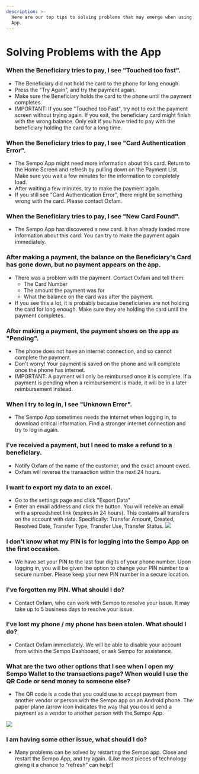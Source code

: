 ```yaml
---
description: >-
  Here are our top tips to solving problems that may emerge when using the Sempo
  App.
---
```


# Solving Problems with the App

### **When the Beneficiary tries to pay, I see "Touched too fast".**

* The Beneficiary did not hold the card to the phone for long enough.
* Press the "Try Again", and try the payment again.
* Make sure the Beneficiary holds the card to the phone until the payment completes.
* IMPORTANT: If you see "Touched too Fast", try not to exit the payment screen without trying again. If you exit, the beneficiary card might finish with the wrong balance. Only exit if you have tried to pay with the beneficiary holding the card for a long time.

### **When the Beneficiary tries to pay, I see "Card Authentication Error".**

* The Sempo App might need more information about this card. Return to the Home Screen and refresh by pulling down on the Payment List. Make sure you wait a few minutes for the information to completely load.
* After waiting a few minutes, try to make the payment again.
* If you still see "Card Authentication Error", there might be something wrong with the card. Please contact Oxfam.

### When the Beneficiary tries to pay, I see "New Card Found".

* The Sempo App has discovered a new card. It has already loaded more information about this card. You can try to make the payment again immediately.

### After making a payment, the balance on the Beneficiary's Card has gone down, but no payment appears on the app.

* There was a problem with the payment. Contact Oxfam and tell them:
  * The Card Number
  * The amount the payment was for
  * What the balance on the card was after the payment.
* If you see this a lot, it is probably because beneficiaries are not holding the card for long enough. Make sure they are holding the card until the payment completes.

### After making a payment, the payment shows on the app as "Pending".

* The phone does not have an internet connection, and so cannot complete the payment.
* Don't worry! Your payment is saved on the phone and will complete once the phone has internet.
* IMPORTANT:  A payment will only be reimbursed once it is complete. If a payment is pending when a reimbursement is made, it will be in a later reimbursement instead.

### When I try to log in, I see "Unknown Error".

* The Sempo App sometimes needs the internet when logging in, to download critical information. Find a stronger internet connection and try to log in again.

### I’ve received a payment, but I need to make a refund to a beneficiary. 

* Notify Oxfam of the name of the customer, and the exact amount owed.
* Oxfam will reverse the transaction within the next 24 hours. 

### I want to export my data to an excel.

* Go to the settings page and click "Export Data"
* Enter an email address and click the button. You will receive an email with a spreadsheet link \(expires in 24 hours\). This contains all transfers on the account with data. Specifically: Transfer Amount, Created, Resolved Date, Transfer Type, Transfer Use, Transfer Status.  ![](https://lh3.googleusercontent.com/xVAOQ3LbWtgsyuoLP76w06GgcldSjrybuHKZihhF-qI1Tf00AczlQlAngWSpPVGjhvnsX70PlCApkassv4vxiORWrTaqEJgH-Ymg3lm3nn1kg2XetSwNEFx7qICbcXNuEQdChT26)

### I don’t know what my PIN is for logging into the Sempo App on the first occasion.

* We have set your PIN to the last four digits of your phone number. Upon logging in, you will be given the option to change your PIN number to a secure number. Please keep your new PIN number in a secure location.

### I've forgotten my PIN. What should I do?

* Contact Oxfam, who can work with Sempo to resolve your issue. It may take up to 5 business days to resolve your issue.

### I’ve lost my phone / my phone has been stolen. What should I do?

* Contact Oxfam immediately. We will be able to disable your account from within the Sempo Dashboard, or ask Sempo for assistance.

### What are the two other options that I see when I open my Sempo Wallet to the transactions page? When would I use the QR Code or send money to someone else?

* The QR code is a code that you could use to accept payment from another vendor or person with the Sempo app on an Android phone. The paper plane /arrow icon indicates the way that you could send a payment as a vendor to another person with the Sempo App.

![](https://lh5.googleusercontent.com/z5VKyb6058aPhZ2B81cAIyNOQXNrIXn4qXbRvfYppVurxY8fAlZvH4NLQ-vLPT9GMHcSszcAZtHOMj-BBJpG8WU5XeKHyfkJ3ryIoOOjOEvXVcv3lBlp5Rq-fWFWC6PhgDUWhhUH)

### I am having some other issue, what should I do?

* Many problems can be solved by restarting the Sempo app. Close and restart the Sempo App, and try again. \(Like most pieces of technology giving it a chance to “refresh” can help!\)

## 

